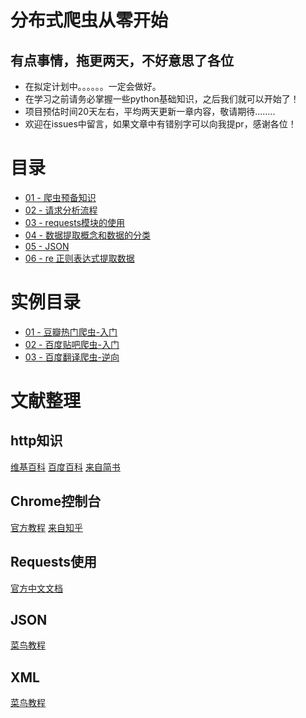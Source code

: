 # 分布式爬虫从零开始


## 有点事情，拖更两天，不好意思了各位

- 在拟定计划中。。。。。。一定会做好。
- 在学习之前请务必掌握一些python基础知识，之后我们就可以开始了！
- 项目预估时间20天左右，平均两天更新一章内容，敬请期待........
- 欢迎在issues中留言，如果文章中有错别字可以向我提pr，感谢各位！


# 目录

- [01 - 爬虫预备知识](https://github.com/CriseLYJ/Python-crawler-tutorial-starts-from-zero/blob/master/%E7%88%AC%E8%99%AB%E9%A2%84%E5%A4%87%E7%9F%A5%E8%AF%86.md)
- [02 - 请求分析流程](https://github.com/CriseLYJ/Python-crawler-tutorial-starts-from-zero/blob/master/%E8%AF%B7%E6%B1%82%E5%88%86%E6%9E%90.md)
- [03 - requests模块的使用](https://github.com/CriseLYJ/Python-crawler-tutorial-starts-from-zero/blob/master/%E7%BD%91%E7%BB%9C%E8%AF%B7%E6%B1%82%E6%A8%A1%E5%9D%97%E7%9A%84%E4%BD%BF%E7%94%A8.md)
- [04 - 数据提取概念和数据的分类](https://github.com/CriseLYJ/Python-crawler-tutorial-starts-from-zero/blob/master/%E6%95%B0%E6%8D%AE%E6%8F%90%E5%8F%96%E6%A6%82%E5%BF%B5%E5%92%8C%E6%95%B0%E6%8D%AE%E7%9A%84%E5%88%86%E7%B1%BB.md)
- [05 - JSON](https://github.com/CriseLYJ/Python-crawler-tutorial-starts-from-zero/blob/master/JOSN%20%E6%95%B0%E6%8D%AE%E6%8F%90%E5%8F%96.md)
- [06 - re 正则表达式提取数据](https://github.com/CriseLYJ/Python-crawler-tutorial-starts-from-zero/blob/master/06%20-%20%E6%AD%A3%E5%88%99%E8%A1%A8%E8%BE%BE%E5%BC%8F%20%E6%8F%90%E5%8F%96%E6%95%B0%E6%8D%AE.md)


# 实例目录
- [01 - 豆瓣热门爬虫-入门](https://github.com/CriseLYJ/Python-crawler-tutorial-starts-from-zero/blob/master/01-%E8%B1%86%E7%93%A3%E7%94%B5%E5%BD%B1.md)
- [02 - 百度贴吧爬虫-入门](https://github.com/CriseLYJ/Python-crawler-tutorial-starts-from-zero/blob/master/02-%E7%99%BE%E5%BA%A6%E8%B4%B4%E5%90%A7.md)
- [03 - 百度翻译爬虫-逆向](https://github.com/CriseLYJ/Python-crawler-tutorial-starts-from-zero/blob/master/03-%E7%99%BE%E5%BA%A6%E7%BF%BB%E8%AF%91.md)

# 文献整理
## http知识
[维基百科](https://zh.wikipedia.org/wiki/%E8%B6%85%E6%96%87%E6%9C%AC%E4%BC%A0%E8%BE%93%E5%8D%8F%E8%AE%AE)
[百度百科](https://baike.baidu.com/item/http)
[来自简书](https://www.jianshu.com/p/a6d086a3997d)

## Chrome控制台
[官方教程](https://developers.google.com/web/tools/chrome-devtools/console/?hl=zh-cn)
[来自知乎](https://zhuanlan.zhihu.com/p/39340856)

## Requests使用
[官方中文文档](http://docs.python-requests.org/zh_CN/latest/index.html)

## JSON
[菜鸟教程](http://www.runoob.com/json/json-tutorial.html)

## XML
[菜鸟教程](http://www.runoob.com/xml/xml-tutorial.html)